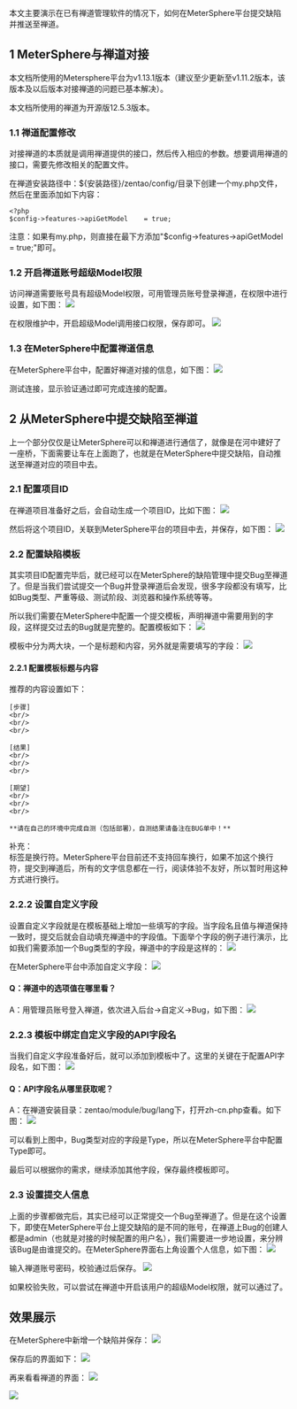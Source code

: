 本文主要演示在已有禅道管理软件的情况下，如何在MeterSphere平台提交缺陷并推送至禅道。

## 1 MeterSphere与禅道对接
本文档所使用的Metersphere平台为v1.13.1版本（建议至少更新至v1.11.2版本，该版本及以后版本对接禅道的问题已基本解决）。

本文档所使用的禅道为开源版12.5.3版本。

### 1.1 禅道配置修改
对接禅道的本质就是调用禅道提供的接口，然后传入相应的参数。想要调用禅道的接口，需要先修改相关的配置文件。

在禅道安装路径中：${安装路径}/zentao/config/目录下创建一个my.php文件，然后在里面添加如下内容：
```
<?php
$config->features->apiGetModel    = true;
```
注意：如果有my.php，则直接在最下方添加"$config->features->apiGetModel = true;"即可。

### 1.2 开启禅道账号超级Model权限
访问禅道需要账号具有超级Model权限，可用管理员账号登录禅道，在权限中进行设置，如下图：
![](../img/tutorial/use_zentao/禅道权限.png)

在权限维护中，开启超级Model调用接口权限，保存即可。
![](../img/tutorial/use_zentao/超级model权限.png)

### 1.3 在MeterSphere中配置禅道信息
在MeterSphere平台中，配置好禅道对接的信息，如下图：
![](../img/tutorial/use_zentao/配置禅道.png)

测试连接，显示验证通过即可完成连接的配置。

## 2 从MeterSphere中提交缺陷至禅道
上一个部分仅仅是让MeterSphere可以和禅道进行通信了，就像是在河中建好了一座桥，下面需要让车在上面跑了，也就是在MeterSphere中提交缺陷，自动推送至禅道对应的项目中去。

### 2.1 配置项目ID
在禅道项目准备好之后，会自动生成一个项目ID，比如下图：
![](../img/tutorial/use_zentao/禅道ID.png)

然后将这个项目ID，关联到MeterSphere平台的项目中去，并保存，如下图：
![](../img/tutorial/use_zentao/关联禅道.png)

### 2.2 配置缺陷模板
其实项目ID配置完毕后，就已经可以在MeterSphere的缺陷管理中提交Bug至禅道了。但是当我们尝试提交一个Bug并登录禅道后会发现，很多字段都没有填写，比如Bug类型、严重等级、测试阶段、浏览器和操作系统等等。

所以我们需要在MeterSphere中配置一个提交模板，声明禅道中需要用到的字段，这样提交过去的Bug就是完整的。配置模板如下：
![](../img/tutorial/use_zentao/缺陷模板.png)

模板中分为两大块，一个是标题和内容，另外就是需要填写的字段：
![](../img/tutorial/use_zentao/填写字段.png)

#### 2.2.1 配置模板标题与内容
推荐的内容设置如下：
```
[步骤]
<br/>
<br/>
<br/>

[结果]
<br/>
<br/>
<br/>

[期望]
<br/>
<br/>
<br/>

**请在自己的环境中完成自测（包括部署），自测结果请备注在BUG单中！**
```
补充：<br/>标签是换行符。MeterSphere平台目前还不支持回车换行，如果不加这个换行符，提交到禅道后，所有的文字信息都在一行，阅读体验不友好，所以暂时用这种方式进行换行。

### 2.2.2 设置自定义字段
设置自定义字段就是在模板基础上增加一些填写的字段。当字段名且值与禅道保持一致时，提交后就会自动填充禅道中的字段值。下面举个字段的例子进行演示，比如我们需要添加一个Bug类型的字段，禅道中的字段是这样的：
![](../img/tutorial/use_zentao/自定义字段.png)

在MeterSphere平台中添加自定义字段：
![](../img/tutorial/use_zentao/ms自定义字段.png)

#### Q：禅道中的选项值在哪里看？
A：用管理员账号登入禅道，依次进入后台→自定义→Bug，如下图：
![](../img/tutorial/use_zentao/禅道选项值.png)

### 2.2.3 模板中绑定自定义字段的API字段名
当我们自定义字段准备好后，就可以添加到模板中了。这里的关键在于配置API字段名，如下图：
![](../img/tutorial/use_zentao/API字段名.png)

#### Q：API字段名从哪里获取呢？
A：在禅道安装目录：zentao/module/bug/lang下，打开zh-cn.php查看。如下图：
![](../img/tutorial/use_zentao/API字段.png)

可以看到上图中，Bug类型对应的字段是Type，所以在MeterSphere平台中配置Type即可。

最后可以根据你的需求，继续添加其他字段，保存最终模板即可。

### 2.3 设置提交人信息
上面的步骤都做完后，其实已经可以正常提交一个Bug至禅道了。但是在这个设置下，即使在MeterSphere平台上提交缺陷的是不同的账号，在禅道上Bug的创建人都是admin（也就是对接的时候配置的用户名），我们需要进一步地设置，来分辨该Bug是由谁提交的。在MeterSphere界面右上角设置个人信息，如下图：
![](../img/tutorial/use_zentao/个人信息.png)

输入禅道账号密码，校验通过后保存。
![](../img/tutorial/use_zentao/账号密码.png)

如果校验失败，可以尝试在禅道中开启该用户的超级Model权限，就可以通过了。

## 效果展示
在MeterSphere中新增一个缺陷并保存：
![](../img/tutorial/use_zentao/新建缺陷.png)

保存后的界面如下：
![](../img/tutorial/use_zentao/保存.png)

再来看看禅道的界面：
![](../img/tutorial/use_zentao/禅道页面.png)

![](../img/tutorial/use_zentao/缺陷内容.png)